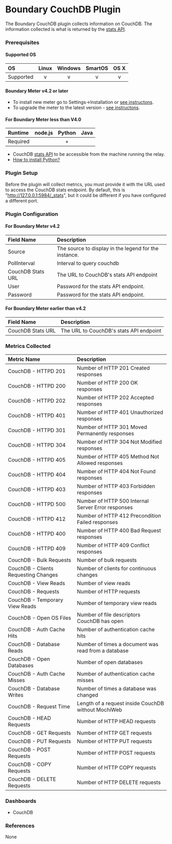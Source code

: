 # Boundary CouchDB Plugin

The Boundary CouchDB plugin collects information on CouchDB. The information collected is what is returned by the [stats API](http://docs.couchdb.org/en/1.6.1/api/server/common.html#stats).

### Prerequisites

#### Supported OS

|     OS    | Linux | Windows | SmartOS | OS X |
|:----------|:-----:|:-------:|:-------:|:----:|
| Supported |   v   |    v    |    v    |  v   |

#### Boundary Meter v4.2 or later

- To install new meter go to Settings->Installation or [see instructons](https://help.boundary.com/hc/en-us/sections/200634331-Installation). 
- To upgrade the meter to the latest version - [see instructons](https://help.boundary.com/hc/en-us/articles/201573102-Upgrading-the-Boundary-Meter).

#### For Boundary Meter less than V4.0

|  Runtime | node.js | Python | Java |
|:---------|:-------:|:------:|:----:|
| Required |         |    +   |      |

- CouchDB [stats API](http://docs.couchdb.org/en/1.6.1/api/server/common.html#stats) to be accessible from the machine running the relay.
- [How to install Python?](https://help.boundary.com/hc/articles/202270132)

### Plugin Setup
Before the plugin will collect metrics, you must provide it with the URL used to access the CouchDB stats endpoint. By default, this is "http://127.0.0.1:5984/_stats", but it could be different if you have configured a different port.

### Plugin Configuration

#### For Boundary Meter v4.2
|Field Name     |Description                                                 |
|:--------------|:-----------------------------------------------------------|
|Source         |The source to display in the legend for the instance.       |
|PollInterval   |Interval to query couchdb                                   |
|CouchDB Stats URL|The URL to CouchDB's stats API endpoint|
|User           |Password for the stats API endpoint.                                    |
|Password       |Password for the stats API endpoint.                                    |

#### For Boundary Meter earlier than v4.2
|Field Name       |Description                            |
|:----------------|:--------------------------------------|
|CouchDB Stats URL|The URL to CouchDB's stats API endpoint|

### Metrics Collected

|Metric Name                         |Description                                        |
|:-----------------------------------|:--------------------------------------------------|
|CouchDB - HTTPD 201                 |Number of HTTP 201 Created responses               |
|CouchDB - HTTPD 200                 |Number of HTTP 200 OK responses                    |
|CouchDB - HTTPD 202                 |Number of HTTP 202 Accepted responses              |
|CouchDB - HTTPD 401                 |Number of HTTP 401 Unauthorized responses          |
|CouchDB - HTTPD 301                 |Number of HTTP 301 Moved Permanently responses     |
|CouchDB - HTTPD 304                 |Number of HTTP 304 Not Modified responses          |
|CouchDB - HTTPD 405                 |Number of HTTP 405 Method Not Allowed responses    |
|CouchDB - HTTPD 404                 |Number of HTTP 404 Not Found responses             |
|CouchDB - HTTPD 403                 |Number of HTTP 403 Forbidden responses             |
|CouchDB - HTTPD 500                 |Number of HTTP 500 Internal Server Error responses |
|CouchDB - HTTPD 412                 |Number of HTTP 412 Precondition Failed responses   |
|CouchDB - HTTPD 400                 |Number of HTTP 400 Bad Request responses           |
|CouchDB - HTTPD 409                 |Number of HTTP 409 Conflict responses              |
|CouchDB - Bulk Requests             |Number of bulk requests                            |
|CouchDB - Clients Requesting Changes|Number of clients for continuous changes           |
|CouchDB - View Reads                |Number of view reads                               |
|CouchDB - Requests                  |Number of HTTP requests                            |
|CouchDB - Temporary View Reads      |Number of temporary view reads                     |
|CouchDB - Open OS Files             |Number of file descriptors CouchDB has open        |
|CouchDB - Auth Cache Hits           |Number of authentication cache hits                |
|CouchDB - Database Reads            |Number of times a document was read from a database|
|CouchDB - Open Databases            |Number of open databases                           |
|CouchDB - Auth Cache Misses         |Number of authentication cache misses              |
|CouchDB - Database Writes           |Number of times a database was changed             |
|CouchDB - Request Time              |Length of a request inside CouchDB without MochiWeb|
|CouchDB - HEAD Requests             |Number of HTTP HEAD requests                       |
|CouchDB - GET Requests              |Number of HTTP GET requests                        |
|CouchDB - PUT Requests              |Number of HTTP PUT requests                        |
|CouchDB - POST Requests             |Number of HTTP POST requests                       |
|CouchDB - COPY Requests             |Number of HTTP COPY requests                       |
|CouchDB - DELETE Requests           |Number of HTTP DELETE requests                     |

### Dashboards

- CouchDB

### References

None
